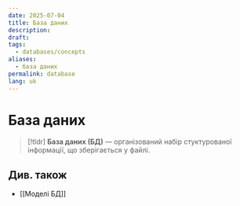 ```yaml
---
date: 2025-07-04
title: База даних
description: 
draft: 
tags:
  - databases/concepts
aliases:
  - база даних
permalink: database
lang: uk
---
```

# База даних

> [!tldr]
> **База даних (БД)** — організований набір стуктурованої інформації, що зберігається у файлі.

## Див. також

- [[Моделі БД]]